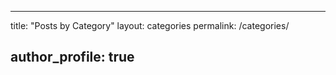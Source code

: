 ---

title: "Posts by Category" layout: categories permalink: /categories/

author_profile: true
--------------------
